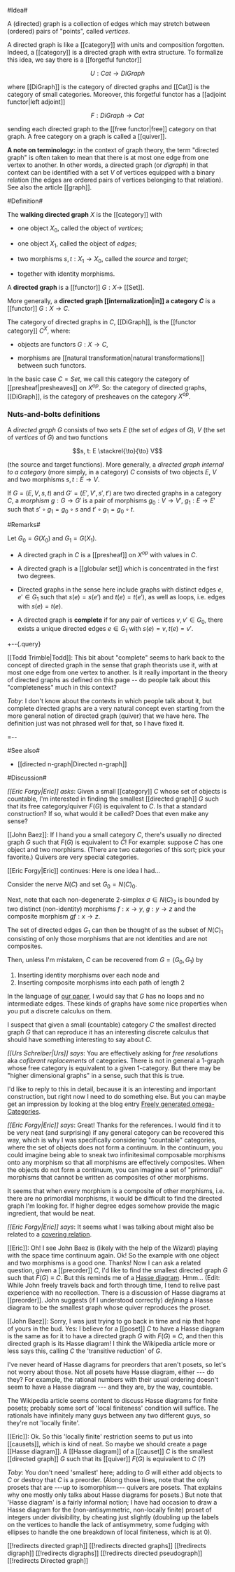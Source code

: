 #Idea#

A (directed) graph is a collection of edges which may stretch between (ordered) pairs of "points", called _vertices_.

A directed graph is like a [[category]] with units and composition forgotten. Indeed, a [[category]] is a directed graph with extra structure.  To formalize this idea, we say there is a [[forgetful functor]] 

$$U : Cat \to DiGraph$$

where [[DiGraph]] is the category of directed graphs and [[Cat]] is the category of small categories.  Moreover, this forgetful functor has a [[adjoint functor|left adjoint]] 

$$F : DiGraph \to Cat $$

sending each directed graph to the [[free functor|free]] category on that graph.  A free category on a graph is called a [[quiver]].

**A note on terminology:** in the context of graph theory, the term "directed graph" is often taken to mean that there is at most one edge from one vertex to another. In other words, a directed graph (or _digraph_) in that context can be identified with a set $V$ of vertices equipped with a binary relation (the edges are ordered pairs of vertices belonging to that relation). See also the article [[graph]].

#Definition#

The **walking directed graph** $X$ is the [[category]] with

* one object $X_0$, called the object of _vertices_;

* one object $X_1$, called the object of _edges_;

* two morphisms $s,t : X_1 \to X_0$, called
the _source_ and _target_;

* together with identity morphisms.

A **directed graph** is a [[functor]] $G: X\to$ [[Set]].

More generally, a **directed graph [[internalization|in]] a category $C$** is a [[functor]] $G : X \to C$.

The category of directed graphs in $C$, [[DiGraph]], is the [[functor category]] $C^{X}$, where:

* objects are functors $G: X \to C$,

* morphisms are [[natural transformation|natural transformations]] between such functors.

In the basic case $C = Set$, we call this category the category of [[presheaf|presheaves]] on $X^{op}$.  So: the category of directed graphs, [[DiGraph]], is the category of presheaves on the category $X^{op}$. 

### Nuts-and-bolts definitions 

A _directed graph_ $G$ consists of two sets $E$ (the set of _edges_ of $G$), $V$ (the set of _vertices_ of $G$) and two functions 

$$s, t: E \stackrel{\to}{\to} V$$ 

(the source and target functions). More generally, a _directed graph internal to a category_ (more simply, in a category) $C$ consists of two objects $E$, $V$ and two morphisms $s, t: E \to V$. 

If $G = (E, V, s, t)$ and $G' = (E', V', s', t')$ are two directed graphs in a category $C$, a _morphism_ $g: G \to G'$ is a pair of morphisms $g_0: V \to V'$, $g_1: E \to E'$ such that $s' \circ g_1 = g_0 \circ s$ and $t' \circ g_1 = g_0 \circ t$. 

#Remarks#

Let $G_0 = G(X_0)$ and $G_1 = G(X_1)$.

* A directed graph in $C$ is a [[presheaf]] on $X^{op}$ with values in $C$.

* A directed graph is a [[globular set]] which is concentrated in the first two degrees.

* Directed graphs in the sense here include graphs with distinct edges $e,e'\in G_1$ such that $s(e) = s(e')$ and $t(e) = t(e')$, as well as loops, i.e. edges with $s(e) = t(e)$.

* A directed graph is **complete** if for any pair of vertices $v,v'\in G_0$, there exists a unique directed edges $e\in G_1$ with $s(e) = v, t(e) = v'$.

+--{.query} 

[[Todd Trimble|Todd]]: This bit about "complete" seems to hark back to the concept of directed graph in the sense that graph theorists use it, with at most one edge from one vertex to another. Is it really important in the theory of directed graphs as defined on this page -- do people talk about this "completeness" much in this context? 

_Toby_:  I don\'t know about the contexts in which people talk about it, but complete directed graphs are a very natural concept even starting from the more general notion of directed graph (quiver) that we have here.  The definition just was not phrased well for that, so I have fixed it.

=--


#See also#

* [[directed n-graph|Directed n-graph]]


#Discussion#

_[[Eric Forgy|Eric]] asks_: Given a small [[category]] $C$ whose set of objects is countable, I'm interested in finding the smallest [[directed graph]] $G$ such that its free category/quiver $F(G)$ is equivalent to $C$. Is that a standard construction? If so, what would it be called? Does that even make any sense?

[[John Baez]]: If I hand you a small category $C$, there's usually _no_ directed graph $G$ such that $F(G)$ is equivalent to $C$!  For example: suppose $C$ has one object and two morphisms.  (There are two categories of this sort; pick your favorite.)  Quivers are very special categories.

[[Eric Forgy|Eric]] continues: Here is one idea I had...

Consider the nerve $N(C)$ and set $G_0 = N(C)_0$.

Next, note that each non-degenerate $2$-simplex $\sigma\in N(C)_2$ is bounded by two distinct (non-identity) morphisms $f:x\to y$, $g:y\to z$ and the composite morphism $gf:x\to z$.

The set of directed edges $G_1$ can then be thought of as the subset of $N(C)_1$ consisting of only those morphisms that are not identities and are not composites.

Then, unless I'm mistaken, $C$ can be recovered from $G = (G_0,G_1)$ by

1. Inserting identity morphisms over each node and
1. Inserting composite morphisms into each path of length 2

In the language of [our paper](http://arxiv.org/abs/math-ph/0407005), I would say that $G$ has no loops and no intermediate edges. These kinds of graphs have some nice properties when you put a discrete calculus on them. 

I suspect that given a small (countable) category $C$ the smallest directed graph $G$ that can reproduce it has an interesting discrete calculus that should have something interesting to say about $C$.

_[[Urs Schreiber|Urs]] says_: You are effectively asking for
_free resolutions_ aka _cofibrant replacements_ of categories. There is not in general a 1-graph whose free category is equivalent to a given 1-category. But there may be "higher dimensional graphs" in a sense, such that this is true.

I'd like to reply to this in detail, because it is an interesting and important construction, but right now I need to do something else. But you can maybe get an impression by looking at the blog entry [Freely generated omega-Categories](http://golem.ph.utexas.edu/category/2008/10/freely_generated_categories.html).

_[[Eric Forgy|Eric]] says_: Great! Thanks for the references. I would find it to be very neat (and surprising) if any general category can be recovered this way, which is why I was specifically considering "countable" categories, where the set of objects does not form a continuum. In the continuum, you could imagine being able to sneak two infinitesimal composable morphisms onto any morphism so that all morphisms are effectively composites. When the objects do not form a continuum, you can imagine a set of "primordial" morphisms that cannot be written as composites of other morphisms.

It seems that when every morphism is a composite of other morphisms, i.e. there are no primordial morphisms, it would be difficult to find the directed graph I'm looking for. If higher degree edges somehow provide the magic ingredient, that would be neat.

_[[Eric Forgy|Eric]] says_: It seems what I was talking about might also be related to a [covering relation](http://en.wikipedia.org/wiki/Covering_relation). 

[[Eric]]: Oh! I see John Baez is (likely with the help of the Wizard) playing with the space time continuum again. Ok! So the example with one object and two morphisms is a good one. Thanks! Now I can ask a related question, given a [[preorder]] $C$, I'd like to find the smallest directed graph $G$ such that $F(G)\equiv C$. But this reminds me of a [Hasse diagram](http://en.wikipedia.org/wiki/Hasse_diagram). Hmm... (Edit: While John freely travels back and forth through time, I tend to relive past experience with no recollection. There is a discussion of Hasse diagrams at [[preorder]]. John suggests (if I understood correctly) _defining_ a Hasse diagram to be the smallest graph whose quiver reproduces the proset.

[[John Baez]]: Sorry, I was just trying to go back in time and nip that hope of yours in the bud.  Yes: I believe for a [[poset]] $C$ to have a Hasse diagram is the same as for it to have a directed graph $G$ with $F(G)\equiv C$, and then this directed graph is its Hasse diagram!  I think the Wikipedia article more or less says this, calling $C$ the 'transitive reduction' of $G$.

I've never heard of Hasse diagrams for preorders that aren't posets, so let's not worry about those.   Not all posets have Hasse diagram, either --- do they?  For example, the rational numbers with their usual ordering doesn't seem to have a Hasse diagram --- and they are, by the way, countable. 

The Wikipedia article seems content to discuss Hasse diagrams for finite posets; probably some sort of 'local finiteness' condition will suffice.  The rationals have infinitely many guys between any two different guys, so they're not 'locally finite'.

[[Eric]]: Ok. So this 'locally finite' restriction seems to put us into [[causets]], which is kind of neat. So maybe we should create a page [[Hasse diagram]]. A [[Hasse diagram]] of a [[causet]] $C$ is the smallest [[directed graph]] $G$ such that its [[quiver]] $F(G)$ is equivalent to $C$ (?)

_Toby_:  You don\'t need 'smallest' here; adding to $G$ will either add objects to $C$ or destroy that $C$ is a preorder.  (Along those lines, note that the only prosets that are ---up to isomorphism--- quivers are posets.  That explains why one mostly only talks about Hasse diagrams for posets.)  But note that 'Hasse diagram' is a fairly informal notion; I have had occasion to draw a Hasse diagram for the (non-antisymmetric, non-locally finite) proset of integers under divisibility, by cheating just slightly (doubling up the labels on the vertices to handle the lack of antisymmetry, some fudging with ellipses to handle the one breakdown of local finiteness, which is at $0$).


[[!redirects directed graph]]
[[!redirects directed graphs]]
[[!redirects digraph]]
[[!redirects digraphs]]
[[!redirects directed pseudograph]]
[[!redirects Directed graph]]
